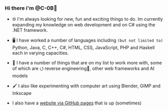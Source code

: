 ### Hi there i'm @C-0B👋

 - 🌐 I'm always looking for new, fun and exciting things to do. Im currently expanding my knowledge on web development and on C# using the .NET framework.

- 🖥️ I have worked a number of languages including `(but not limited to)` Python, Java, C, C++, C#, HTML, CSS, JavaScript, PHP and Haskell each in varying capacities. 

- 🔭 I have a number of things that are on my list to work more with, some of which are ⭯ reverse engineering🔧, other web frameworks and AI models
<!-- - 🌱 I’m currently learning, and number of different frameworks -->

- 🖌️ I also like experimenting with computer art using Blender, GIMP and Inkscape

- I also have a [website via GitHub pages](https://c-0b.github.io) that is up (sometimes)
